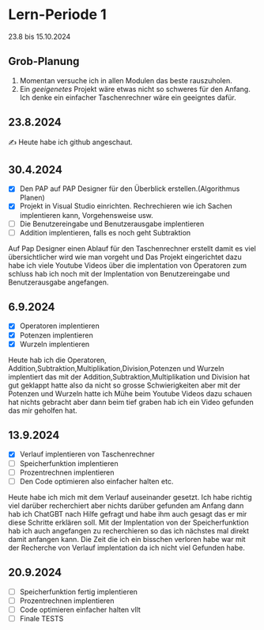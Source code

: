 # Lern-Periode 1

23.8 bis 15.10.2024

## Grob-Planung

1. Momentan versuche ich in allen Modulen das beste rauszuholen.
4. Ein *geeigenetes* Projekt wäre etwas nicht so schweres für den Anfang. Ich denke ein einfacher Taschenrechner wäre ein geeigntes dafür.

## 23.8.2024

✍️ Heute habe ich github angeschaut.

## 30.4.2024

- [x] Den PAP auf PAP Designer für den Überblick erstellen.(Algorithmus Planen)
- [x] Projekt in Visual Studio einrichten. Rechrechieren wie ich Sachen implentieren kann, Vorgehensweise usw.
- [ ] Die Benutzereingabe und Benutzerausgabe implentieren
- [ ] Addition implentieren, falls es noch geht Subtraktion

Auf Pap Designer einen Ablauf für den Taschenrechner erstellt damit es viel übersichtlicher wird wie man vorgeht und Das Projekt eingerichtet dazu habe ich viele Youtube Videos über die implentation von Operatoren zum schluss hab ich noch mit der Implentation von Benutzereingabe und Benutzerausgabe angefangen.

## 6.9.2024

- [x] Operatoren implentieren 
- [X] Potenzen implentieren
- [X] Wurzeln implentieren

Heute hab ich die Operatoren, Addition,Subtraktion,Multiplikation,Division,Potenzen und Wurzeln implentiert das mit der Addition,Subtraktion,Multiplikation und Division hat gut geklappt hatte also da nicht so grosse Schwierigkeiten aber mit der Potenzen und Wurzeln hatte ich Mühe beim Youtube Videos dazu schauen hat nichts gebracht aber dann beim tief graben hab ich ein Video gefunden das mir geholfen hat.

## 13.9.2024

- [x] Verlauf implentieren von Taschenrechner
- [ ] Speicherfunktion implentieren
- [ ] Prozentrechnen implentieren
- [ ] Den Code optimieren also einfacher halten etc.

Heute habe ich mich mit dem Verlauf auseinander gesetzt. Ich habe richtig viel darüber recherchiert aber nichts darüber gefunden am Anfang dann hab ich ChatGBT nach Hilfe gefragt und habe ihm auch gesagt das er mir diese Schritte erklären soll. Mit der Implentation von der Speicherfunktion hab ich auch angefangen zu recherchieren so das ich nächstes mal direkt damit anfangen kann. Die Zeit die ich ein bisschen verloren habe war mit der Recherche von Verlauf implentation da ich nicht viel Gefunden habe.

## 20.9.2024

- [ ] Speicherfunktion fertig implentieren
- [ ] Prozentrechnen implentieren
- [ ] Code optimieren einfacher halten vllt
- [ ] Finale TESTS
